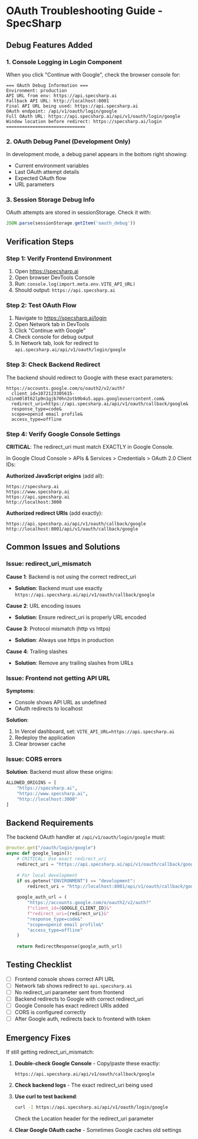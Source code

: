 # OAuth Troubleshooting Guide - SpecSharp

## Debug Features Added

### 1. Console Logging in Login Component
When you click "Continue with Google", check the browser console for:
```
=== OAuth Debug Information ===
Environment: production
API URL from env: https://api.specsharp.ai
Fallback API URL: http://localhost:8001
Final API URL being used: https://api.specsharp.ai
OAuth endpoint: /api/v1/oauth/login/google
Full OAuth URL: https://api.specsharp.ai/api/v1/oauth/login/google
Window location before redirect: https://specsharp.ai/login
==============================
```

### 2. OAuth Debug Panel (Development Only)
In development mode, a debug panel appears in the bottom right showing:
- Current environment variables
- Last OAuth attempt details
- Expected OAuth flow
- URL parameters

### 3. Session Storage Debug Info
OAuth attempts are stored in sessionStorage. Check it with:
```javascript
JSON.parse(sessionStorage.getItem('oauth_debug'))
```

## Verification Steps

### Step 1: Verify Frontend Environment
1. Open https://specsharp.ai
2. Open browser DevTools Console
3. Run: `console.log(import.meta.env.VITE_API_URL)`
4. Should output: `https://api.specsharp.ai`

### Step 2: Test OAuth Flow
1. Navigate to https://specsharp.ai/login
2. Open Network tab in DevTools
3. Click "Continue with Google"
4. Check console for debug output
5. In Network tab, look for redirect to `api.specsharp.ai/api/v1/oauth/login/google`

### Step 3: Check Backend Redirect
The backend should redirect to Google with these exact parameters:
```
https://accounts.google.com/o/oauth2/v2/auth?
  client_id=1072123305615-n2inm0l8t62lp9n1gjb70hn2otb9b4u5.apps.googleusercontent.com&
  redirect_uri=https://api.specsharp.ai/api/v1/oauth/callback/google&
  response_type=code&
  scope=openid email profile&
  access_type=offline
```

### Step 4: Verify Google Console Settings

**CRITICAL**: The redirect_uri must match EXACTLY in Google Console.

In Google Cloud Console > APIs & Services > Credentials > OAuth 2.0 Client IDs:

**Authorized JavaScript origins** (add all):
```
https://specsharp.ai
https://www.specsharp.ai
https://api.specsharp.ai
http://localhost:3000
```

**Authorized redirect URIs** (add exactly):
```
https://api.specsharp.ai/api/v1/oauth/callback/google
http://localhost:8001/api/v1/oauth/callback/google
```

## Common Issues and Solutions

### Issue: redirect_uri_mismatch

**Cause 1**: Backend is not using the correct redirect_uri
- **Solution**: Backend must use exactly `https://api.specsharp.ai/api/v1/oauth/callback/google`

**Cause 2**: URL encoding issues
- **Solution**: Ensure redirect_uri is properly URL encoded

**Cause 3**: Protocol mismatch (http vs https)
- **Solution**: Always use https in production

**Cause 4**: Trailing slashes
- **Solution**: Remove any trailing slashes from URLs

### Issue: Frontend not getting API URL

**Symptoms**:
- Console shows API URL as undefined
- OAuth redirects to localhost

**Solution**:
1. In Vercel dashboard, set: `VITE_API_URL=https://api.specsharp.ai`
2. Redeploy the application
3. Clear browser cache

### Issue: CORS errors

**Solution**: Backend must allow these origins:
```python
ALLOWED_ORIGINS = [
    "https://specsharp.ai",
    "https://www.specsharp.ai",
    "http://localhost:3000"
]
```

## Backend Requirements

The backend OAuth handler at `/api/v1/oauth/login/google` must:

```python
@router.get("/oauth/login/google")
async def google_login():
    # CRITICAL: Use exact redirect_uri
    redirect_uri = "https://api.specsharp.ai/api/v1/oauth/callback/google"
    
    # For local development
    if os.getenv("ENVIRONMENT") == "development":
        redirect_uri = "http://localhost:8001/api/v1/oauth/callback/google"
    
    google_auth_url = (
        "https://accounts.google.com/o/oauth2/v2/auth?"
        f"client_id={GOOGLE_CLIENT_ID}&"
        f"redirect_uri={redirect_uri}&"
        "response_type=code&"
        "scope=openid email profile&"
        "access_type=offline"
    )
    
    return RedirectResponse(google_auth_url)
```

## Testing Checklist

- [ ] Frontend console shows correct API URL
- [ ] Network tab shows redirect to `api.specsharp.ai`
- [ ] No redirect_uri parameter sent from frontend
- [ ] Backend redirects to Google with correct redirect_uri
- [ ] Google Console has exact redirect URIs added
- [ ] CORS is configured correctly
- [ ] After Google auth, redirects back to frontend with token

## Emergency Fixes

If still getting redirect_uri_mismatch:

1. **Double-check Google Console** - Copy/paste these exactly:
   ```
   https://api.specsharp.ai/api/v1/oauth/callback/google
   ```

2. **Check backend logs** - The exact redirect_uri being used

3. **Use curl to test backend**:
   ```bash
   curl -I https://api.specsharp.ai/api/v1/oauth/login/google
   ```
   Check the Location header for the redirect_uri parameter

4. **Clear Google OAuth cache** - Sometimes Google caches old settings